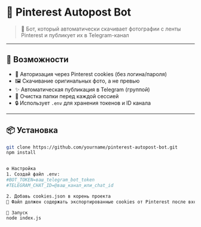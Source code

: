 # 📸 Pinterest Autopost Bot

> 🤖 Бот, который автоматически скачивает фотографии с ленты Pinterest и публикует их в Telegram-канал

---

## 🚀 Возможности

- 🔐 Авторизация через Pinterest cookies (без логина/пароля)
- 🖼️ Скачивание оригинальных фото, а не превью
- ✨ Автоматическая публикация в Telegram (группой)
- 📁 Очистка папки перед каждой сессией
- 🔒 Использует `.env` для хранения токенов и ID канала

---

## 📦 Установка

```bash
git clone https://github.com/yourname/pinterest-autopost-bot.git
npm install


⚙️ Настройка
1. Создай файл .env:
#BOT_TOKEN=ваш_telegram_bot_token
#TELEGRAM_CHAT_ID=@ваш_канал_или_chat_id

2. Добавь cookies.json в корень проекта
📄 Файл должен содержать экспортированные cookies от Pinterest после входа в аккаунт.

🧪 Запуск
node index.js


